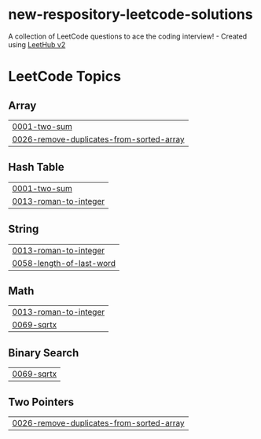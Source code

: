 # new-respository-leetcode-solutions
A collection of LeetCode questions to ace the coding interview! - Created using [LeetHub v2](https://github.com/arunbhardwaj/LeetHub-2.0)

<!---LeetCode Topics Start-->
# LeetCode Topics
## Array
|  |
| ------- |
| [0001-two-sum](https://github.com/paula9898/new-respository-leetcode-solutions/tree/master/0001-two-sum) |
| [0026-remove-duplicates-from-sorted-array](https://github.com/paula9898/new-respository-leetcode-solutions/tree/master/0026-remove-duplicates-from-sorted-array) |
## Hash Table
|  |
| ------- |
| [0001-two-sum](https://github.com/paula9898/new-respository-leetcode-solutions/tree/master/0001-two-sum) |
| [0013-roman-to-integer](https://github.com/paula9898/new-respository-leetcode-solutions/tree/master/0013-roman-to-integer) |
## String
|  |
| ------- |
| [0013-roman-to-integer](https://github.com/paula9898/new-respository-leetcode-solutions/tree/master/0013-roman-to-integer) |
| [0058-length-of-last-word](https://github.com/paula9898/new-respository-leetcode-solutions/tree/master/0058-length-of-last-word) |
## Math
|  |
| ------- |
| [0013-roman-to-integer](https://github.com/paula9898/new-respository-leetcode-solutions/tree/master/0013-roman-to-integer) |
| [0069-sqrtx](https://github.com/paula9898/new-respository-leetcode-solutions/tree/master/0069-sqrtx) |
## Binary Search
|  |
| ------- |
| [0069-sqrtx](https://github.com/paula9898/new-respository-leetcode-solutions/tree/master/0069-sqrtx) |
## Two Pointers
|  |
| ------- |
| [0026-remove-duplicates-from-sorted-array](https://github.com/paula9898/new-respository-leetcode-solutions/tree/master/0026-remove-duplicates-from-sorted-array) |
<!---LeetCode Topics End-->